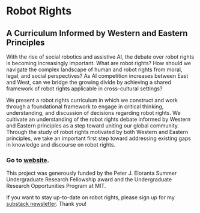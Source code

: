 # Robot Rights
## A Curriculum Informed by Western and Eastern Principles

With the rise of social robotics and assistive AI, the debate over robot rights is becoming increasingly important. What are robot rights? How should we navigate the complex landscape of human and robot rights from moral, legal, and social perspectives? As AI competition increases between East and West, can we bridge the growing divide by achieving a shared framework of robot rights applicable in cross-cultural settings?   


We present a robot rights curriculum in which we construct and work through a foundational framework to engage in critical thinking, understanding, and discussion of decisions regarding robot rights. We cultivate an understanding of the robot rights debate informed by Western and Eastern principles as a step toward uniting our global community. Through the study of robot rights motivated by both Western and Eastern principles, we take an important first step toward addressing existing gaps in knowledge and discourse on robot rights.

### Go to [website](https://robotrights.webflow.io). 

This project was generously funded by the Peter J. Eloranta Summer Undergraduate Research Fellowship award and the Undergraduate Research Opportunities Program at MIT.  

If you want to stay up-to-date on robot rights, please sign up for my [substack newsletter](https://weai.substack.com). Thank you!
